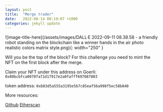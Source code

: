 ```yaml
---
layout: post
title:  "Merge trader"
date:   2022-08-14 00:19:07 +1000
categories: jekyll update
---
```


![image-title-here](/assets/images/DALL·E 2022-09-11 08.38.58 - a friendly robot standing on the blockchain like a winner hands in the air photo realistic colors matrix style.png){: width="250" }

Will you be the top of the block? For this challenge you need to mint the NFT on the first block after the merge. 


Claim your NFT under this address on Goerli:
```0x80bcbfca0070fa71d17917e2a0fafff697087803```

token address:
```0xb03d5a555a3195e5b7c85eaf56a998f5ec58b840```

More resources:

[Github](https://github.com/franz101/mev-olympics-nft/blob/0d61d6bd6763585d53c57ca2d69816f6315362c9/contracts/MevOlympics.sol#L98)
[Etherscan](https://goerli.etherscan.io/address/0x80bcbfca0070fa71d17917e2a0fafff697087803#writeContract)
